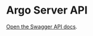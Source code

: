 # Argo Server API

[Open the Swagger API docs](https://raw.githubusercontent.com/argoproj/argo/master/api/openapi-spec/swagger.json).
